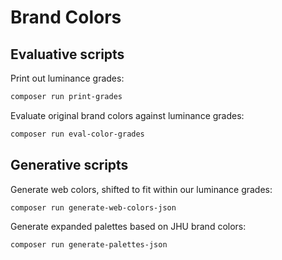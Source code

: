 # Brand Colors

## Evaluative scripts

Print out luminance grades:
```bash
composer run print-grades
```

Evaluate original brand colors against luminance grades:
```bash
composer run eval-color-grades
```


## Generative scripts 

Generate web colors, shifted to fit within our luminance grades:
```bash
composer run generate-web-colors-json
```

Generate expanded palettes based on JHU brand colors:
```bash
composer run generate-palettes-json
```
